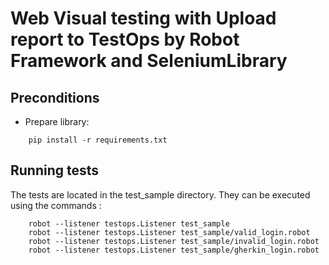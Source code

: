 # Web Visual testing with Upload report to TestOps by Robot Framework and SeleniumLibrary

## Preconditions
- Prepare library:
```
    pip install -r requirements.txt
```

## Running tests

The tests are located in the test_sample directory. They can be executed using the commands :
```
    robot --listener testops.Listener test_sample
    robot --listener testops.Listener test_sample/valid_login.robot
    robot --listener testops.Listener test_sample/invalid_login.robot
    robot --listener testops.Listener test_sample/gherkin_login.robot
```
